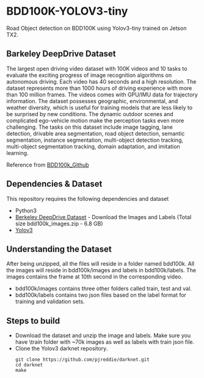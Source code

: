 # BDD100K-YOLOV3-tiny

Road Object detection on BDD100K using Yolov3-tiny trained on Jetson TX2. 

## Barkeley DeepDrive Dataset 

The largest open driving video dataset with 100K videos and 10 tasks to evaluate the exciting progress of image recognition algorithms on autonomous driving. Each video has 40 seconds and a high resolution. The dataset represents more than 1000 hours of driving experience with more than 100 million frames. The videos comes with GPU/IMU data for trajectory information. The dataset possesses geographic, environmental, and weather diversity, which is useful for training models that are less likely to be surprised by new conditions. The dynamic outdoor scenes and complicated ego-vehicle motion make the perception tasks even more challenging. The tasks on this dataset include image tagging, lane detection, drivable area segmentation, road object detection, semantic segmentation, instance segmentation, multi-object detection tracking, multi-object segmentation tracking, domain adaptation, and imitation learning. 

Reference from [BDD100k_Github](https://github.com/ucbdrive/bdd100k)


## Dependencies & Dataset 

This repository requires the following dependencies and dataset 
- Python3 
- [Berkeley DeepDrive Dataset](https://bdd-data.berkeley.edu/) - Download the Images and Labels (Total size bdd100k_images.zip - 6.8 GB)
- [Yolov3](https://github.com/pjreddie/darknet)


## Understanding the Dataset 

After being unzipped, all the files will reside in a folder named bdd100k. All the images will reside in bdd100k/images and labels in bdd100k/labels.  The images contains the frame at 10th second in the corresponding video.

- bdd100k/images contains three other folders called train, test and val. 
- bdd100k/labels contains two json files based on the label format for training and validation sets.  


## Steps to build 

- Download the dataset and unzip the image and labels. Make sure you have \train folder with ~70k images as well as labels with train json file. 
- Clone the Yolov3 darknet repository. 
  ```
  git clone https://github.com/pjreddie/darknet.git
  cd darknet 
  make 
  ```

